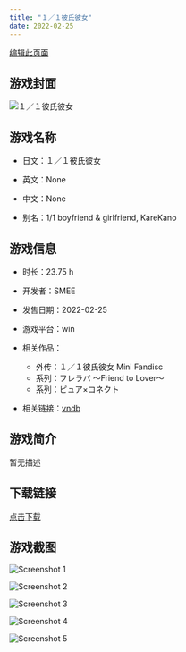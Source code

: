 ```yaml
---
title: "１／１彼氏彼女"
date: 2022-02-25
---
```

[编辑此页面](https://github.com/ACG-3/ADV3-source/blob/main/source/_posts/games/%EF%BC%91%EF%BC%8F%EF%BC%91%E5%BD%BC%E6%B0%8F%E5%BD%BC%E5%A5%B3.md)

## 游戏封面

![１／１彼氏彼女](https%3A//pan.timero.xyz/onedrive/img_lib_001/%EF%BC%91%EF%BC%8F%EF%BC%91%E5%BD%BC%E6%B0%8F%E5%BD%BC%E5%A5%B3_cover.avif)


## 游戏名称

- 日文：１／１彼氏彼女
- 英文：None
- 中文：None

- 别名：1/1 boyfriend & girlfriend, KareKano


## 游戏信息

- 时长：23.75 h
- 开发者：SMEE
- 发售日期：2022-02-25
- 游戏平台：win
- 相关作品：
   - 外传：１／１彼氏彼女 Mini Fandisc
   - 系列：フレラバ ～Friend to Lover～
   - 系列：ピュア×コネクト

- 相关链接：[vndb](https://vndb.org/v32655)


## 游戏简介

暂无描述


## 下载链接

[点击下载](https://pan.timero.xyz/onedrive/adv_lib_001/%EF%BC%91%EF%BC%8F%EF%BC%91%E5%BD%BC%E6%B0%8F%E5%BD%BC%E5%A5%B3)


## 游戏截图


![Screenshot 1](https%3A//pan.timero.xyz/onedrive/img_lib_001/%EF%BC%91%EF%BC%8F%EF%BC%91%E5%BD%BC%E6%B0%8F%E5%BD%BC%E5%A5%B3_Screenshot_1.avif)

![Screenshot 2](https%3A//pan.timero.xyz/onedrive/img_lib_001/%EF%BC%91%EF%BC%8F%EF%BC%91%E5%BD%BC%E6%B0%8F%E5%BD%BC%E5%A5%B3_Screenshot_2.avif)

![Screenshot 3](https%3A//pan.timero.xyz/onedrive/img_lib_001/%EF%BC%91%EF%BC%8F%EF%BC%91%E5%BD%BC%E6%B0%8F%E5%BD%BC%E5%A5%B3_Screenshot_3.avif)

![Screenshot 4](https%3A//pan.timero.xyz/onedrive/img_lib_001/%EF%BC%91%EF%BC%8F%EF%BC%91%E5%BD%BC%E6%B0%8F%E5%BD%BC%E5%A5%B3_Screenshot_4.avif)

![Screenshot 5](https%3A//pan.timero.xyz/onedrive/img_lib_001/%EF%BC%91%EF%BC%8F%EF%BC%91%E5%BD%BC%E6%B0%8F%E5%BD%BC%E5%A5%B3_Screenshot_5.avif)

